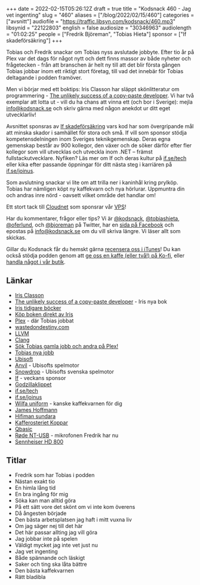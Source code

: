 +++
date = 2022-02-15T05:26:12Z
draft = true
title = "Kodsnack 460 - Jag vet ingenting"
slug = "460"
aliases = ["/blog/2022/02/15/460"]
categories = ["avsnitt"]
audiofile = "https://traffic.libsyn.com/kodsnack/460.mp3"
libsynid = "22122803"
english = false
audiosize = "30346963"
audiolength = "01:02:25"
people = ["Fredrik Björeman", "Tobias Hieta"]
sponsor = ["If skadeförsäkring"]
+++

Tobias och Fredrik snackar om Tobias nyss avslutade jobbyte. Efter tio år på Plex var det dags för något nytt och dett finns massor av både nyheter och frågetecken - från att branschen är helt ny till att det blir första gången Tobias jobbar inom ett riktigt stort företag, till vad det innebär för Tobias deltagande i podden framöver.

Men vi börjar med ett boktips: Iris Classon har släppt skönlitteratur om programmering - [The unlikely success of a copy-paste developer](https://www.irisclasson.com/2022/02/11/the-unlikely-success-of-a-copy-paste-developer/). Vi har två exemplar att lotta ut - vill du ha chans att vinna ett (och bor i Sverige): mejla info@kodsnack.se och skriv gärna med någon anekdot ur ditt eget utvecklarliv!

Avsnittet sponsras av [If skadeförsäkring](https://www.if.se/) vars kod har som övergripande mål att minska skador i samhället för stora och små. If vill som sponsor stödja kompetensdelningen inom Sveriges teknikgemenskap. Deras egna gemenskap består av 900 kollegor, den växer och de söker därför efter fler kollegor som vill utvecklas och utveckla inom .NET – främst fullstackutvecklare. Nyfiken? Läs mer om If och deras kultur på [if.se/tech](https://www.if.se/tech) eller kika efter passande öppningar för ditt nästa steg i karriären på [if.se/joinus](https://www.if.se/joinus).

Som avslutning snackar vi lite om att trilla ner i kaninhål kring prylköp. Tobias har nämligen köpt ny kaffekvarn och nya hörlurar. Uppmuntra din och andras inre nörd - oavsett vilket område det handlar om!

Ett stort tack till [Cloudnet](https://www.cloudnet.se) som sponsrar vår [VPS](https://en.wikipedia.org/wiki/Virtual_private_server)!

Har du kommentarer, frågor eller tips? Vi är [@kodsnack](https://www.twitter.com/kodsnack), [@tobiashieta](https://www.twitter.com/tobiashieta), [@oferlund](https://www.twitter.com/oferlund), och [@bjoreman](https://www.twitter.com/bjoreman) på Twitter, har en [sida på Facebook](https://www.facebook.com/kodsnack) och epostas på [info@kodsnack.se](mailto:info@kodsnack.se) om du vill skriva längre. Vi läser allt som skickas.

Gillar du Kodsnack får du hemskt gärna [recensera oss i iTunes](https://itunes.apple.com/se/podcast/kodsnack/id561631498?l=en)! Du kan också stödja podden genom att <a href="https://ko-fi.com/kodsnack" rel="payment">ge oss en kaffe (eller två!) på Ko-fi</a>, eller [handla något i vår butik](https://shop.spreadshirt.se/kodsnack/).

## Länkar ##
* [Iris Classon](https://www.irisclasson.com/)
* [The unlikely success of a copy-paste developer](https://thecopypastedeveloper.com/) - Iris nya bok
* [Iris tidigare böcker](https://www.amazon.com/Books-Iris-Classon/s?rh=n%3A283155%2Cp_27%3AIris+Classon)
* [Köp boken direkt av Iris](https://www.irisclasson.com/2022/02/11/the-unlikely-success-of-a-copy-paste-developer/)
* [Plex](https://www.plex.tv/) - där Tobias jobbat
* [wastedondestiny.com](https://wastedondestiny.com/)
* [LLVM](https://en.wikipedia.org/wiki/LLVM)
* [Clang](https://en.wikipedia.org/wiki/Clang)
* [Sök Tobias gamla jobb och andra på Plex!](https://www.plex.tv/about/careers/)
* [Tobias nya jobb](https://www.ubisoft.com/en-us/company/careers/search/743999786386502-llvm-generalist-programmer-anvil-pipeline-?isSso=true&refreshStatus=noLoginData)
* [Ubisoft](https://en.wikipedia.org/wiki/Ubisoft)
* [Anvil](https://en.wikipedia.org/wiki/Ubisoft_Anvil) - Ubisofts spelmotor
* [Snowdrop](https://en.wikipedia.org/wiki/Snowdrop_%28game_engine%29) - Ubisofts svenska spelmotor
* [If](https://www.if.se/) - veckans sponsor
* [Godzillaklippet](https://www.youtube.com/watch?v=EODmOsFp5bk)
* [if.se/tech](https://www.if.se/tech)
* [if.se/joinus](https://www.if.se/joinus)
* [Wilfa uniform](https://www.pricerunner.se/sp/wilfa-uniform.html) - kanske kaffekvarnen för dig
* [James Hoffmann](https://en.wikipedia.org/wiki/James_Hoffmann)
* [Hifiman sundara](https://www.prisjakt.nu/produkt.php?p=4578591)
* [Kafferosteriet Koppar](https://kafferosterietkoppar.se/)
* [Qbasic](https://en.wikipedia.org/wiki/QBasic)
* [Røde NT-USB](https://www.rode.com/microphones/nt-usb) - mikrofonen Fredrik har nu
* [Sennheiser HD 800](https://sv-se.sennheiser.com/hd-800-s)

## Titlar ##
* Fredrik som har Tobias i podden
* Nästan exakt tio
* En himla lång tid
* En bra ingång för mig
* Söka kan man alltid göra
* På ett sätt vore det skönt om vi inte kom överens
* Då ångesten började
* Den bästa arbetsplatsen jag haft i mitt vuxna liv
* Om jag säger nej till det här
* Det här passar allting jag vill göra
* Jag jobbar inte på spelen
* Väldigt mycket jag inte vet just nu
* Jag vet ingenting
* Både spännande och läskigt
* Saker och ting ska låta bättre
* Den bästa kaffekvarnen
* Rätt bladibla